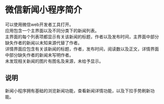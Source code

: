 # 微信新闻小程序简介

可以使用微信web开发者工具打开。<br /> 
应用包含一个主界面以及不同分类下的新闻列表。<br /> 
主界面的每个列表项都显示有关该新闻的标题，作者以及发布时间，主界面中部分缺失作者的新闻以未知来源代替了作者。<br /> 
详情界面应包含有关该新闻的标题，作者，发布时间，阅读数以及正文，详情界面中部分缺失作者的新闻未写明作者。<br /> 
未发现相关新闻的图片有图名及来源，未给予显示。<br /> 

## 说明

新闻小程序拥有基础的浏览新闻功能，查看新闻详情功能，以及下拉手势刷新功能。
